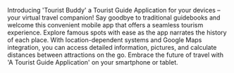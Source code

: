 Introducing 'Tourist Buddy' a Tourist Guide Application for your devices – your virtual travel companion! Say goodbye to traditional guidebooks and welcome this convenient mobile app that offers a seamless tourism experience. Explore famous spots with ease as the app narrates the history of each place. With location-dependent systems and Google Maps integration, you can access detailed information, pictures, and calculate distances between attractions on the go. Embrace the future of travel with 'A Tourist Guide Application' on your smartphone or tablet.
